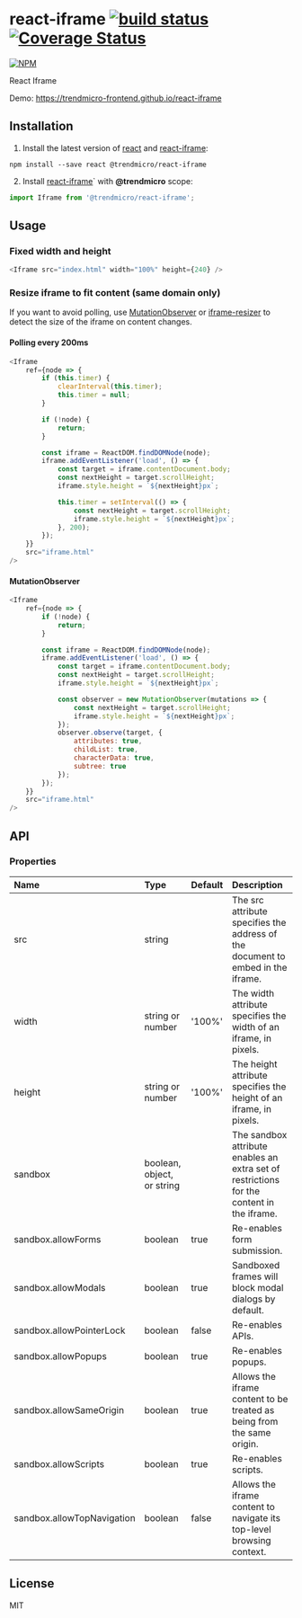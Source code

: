 # react-iframe [![build status](https://travis-ci.org/trendmicro-frontend/react-iframe.svg?branch=master)](https://travis-ci.org/trendmicro-frontend/react-iframe) [![Coverage Status](https://coveralls.io/repos/github/trendmicro-frontend/react-iframe/badge.svg?branch=master)](https://coveralls.io/github/trendmicro-frontend/react-iframe?branch=master)

[![NPM](https://nodei.co/npm/@trendmicro/react-iframe.png?downloads=true&stars=true)](https://nodei.co/npm/@trendmicro/react-iframe/)

React Iframe

Demo: https://trendmicro-frontend.github.io/react-iframe

## Installation

1. Install the latest version of [react](https://github.com/facebook/react) and [react-iframe](https://github.com/trendmicro-frontend/react-iframe):

  ```
  npm install --save react @trendmicro/react-iframe
  ```

2. Install [react-iframe](https://github.com/trendmicro-frontend/react-iframe)` with <b>@trendmicro</b> scope:

  ```js
  import Iframe from '@trendmicro/react-iframe';
  ```

## Usage

### Fixed width and height

```js
<Iframe src="index.html" width="100%" height={240} />
```

### Resize iframe to fit content (same domain only)

If you want to avoid polling, use [MutationObserver](https://developer.mozilla.org/en-US/docs/Web/API/MutationObserver) or [iframe-resizer](https://github.com/davidjbradshaw/iframe-resizer) to detect the size of the iframe on content changes.

#### Polling every 200ms

```js
<Iframe
    ref={node => {
        if (this.timer) {
            clearInterval(this.timer);
            this.timer = null;
        }

        if (!node) {
            return;
        }

        const iframe = ReactDOM.findDOMNode(node);
        iframe.addEventListener('load', () => {
            const target = iframe.contentDocument.body;
            const nextHeight = target.scrollHeight;
            iframe.style.height = `${nextHeight}px`;

            this.timer = setInterval(() => {
                const nextHeight = target.scrollHeight;
                iframe.style.height = `${nextHeight}px`;
            }, 200);
        });
    }}
    src="iframe.html"
/>
```

#### MutationObserver

```js
<Iframe
    ref={node => {
        if (!node) {
            return;
        }

        const iframe = ReactDOM.findDOMNode(node);
        iframe.addEventListener('load', () => {
            const target = iframe.contentDocument.body;
            const nextHeight = target.scrollHeight;
            iframe.style.height = `${nextHeight}px`;

            const observer = new MutationObserver(mutations => {
                const nextHeight = target.scrollHeight;
                iframe.style.height = `${nextHeight}px`;
            });
            observer.observe(target, {
                attributes: true,
                childList: true,
                characterData: true,
                subtree: true
            });
        });
    }}
    src="iframe.html"
/>
```

## API

### Properties

Name | Type | Default | Description 
:--- | :--- | :------ | :----------
src | string | | The src attribute specifies the address of the document to embed in the iframe.
width | string or number | '100%' | The width attribute specifies the width of an iframe, in pixels.
height | string or number | '100%' | The height attribute specifies the height of an iframe, in pixels.
sandbox | boolean, object, or string |  | The sandbox attribute enables an extra set of restrictions for the content in the iframe.
sandbox.allowForms | boolean | true | Re-enables form submission.
sandbox.allowModals | boolean | true | Sandboxed frames will block modal dialogs by default.
sandbox.allowPointerLock | boolean | false | Re-enables APIs.
sandbox.allowPopups | boolean | true | Re-enables popups.
sandbox.allowSameOrigin | boolean | true | Allows the iframe content to be treated as being from the same origin.
sandbox.allowScripts | boolean | true | Re-enables scripts.
sandbox.allowTopNavigation | boolean | false | Allows the iframe content to navigate its top-level browsing context.

## License

MIT
